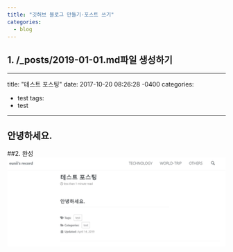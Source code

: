 ```yaml
---
title: "깃허브 블로그 만들기-포스트 쓰기"
categories:
  - blog
---
```


## 1. /_posts/2019-01-01.md파일 생성하기
---
title: "테스트 포스팅"
date: 2017-10-20 08:26:28 -0400
categories:
  - test
tags:
  - test
---
## 안녕하세요.



##2. 완성
![캡처](/assets/images/testpost.jpg)

